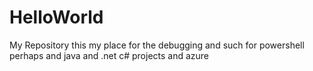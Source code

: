 # HelloWorld
My Repository
this my place for the debugging and such for powershell perhaps and java and .net c# projects and azure
